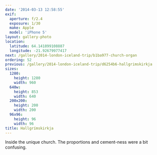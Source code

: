 ```yaml
---
date: '2014-03-13 12:58:55'
exif:
  aperture: f/2.4
  exposure: 1/30
  make: Apple
  model: 'iPhone 5'
layout: gallery-photo
location:
  latitude: 64.141899108887
  longitude: -21.92679977417
next: /gallery/2014-london-iceland-trip/b1ba977-church-organ
ordering: 52
previous: /gallery/2014-london-iceland-trip/d6254b6-hallgrimskirkja
sizes:
  1280:
    height: 1280
    width: 960
  640w:
    height: 853
    width: 640
  200x200:
    height: 200
    width: 200
  96x96:
    height: 96
    width: 96
title: Hallgrímskirkja
---
```


Inside the unique church. The proportions and cement-ness were a bit confusing.
